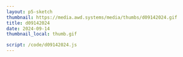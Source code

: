 ```yaml
---
layout: p5-sketch
thumbnail: https://media.awd.systems/media/thumbs/d09142024.gif
title: d09142024
date: 2024-09-14
thumbnail_local: thumb.gif

script: /code/d09142024.js
---
```

